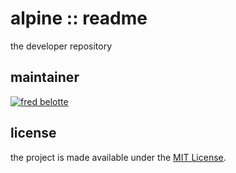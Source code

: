 # alpine :: readme

the developer repository

## maintainer

[![fred belotte][avatar]][maintainer]

## license

the project is made available under the [MIT License][license].

[avatar]: https://avatars0.githubusercontent.com/u/22018714?s=92&v=4
[license]: https://github.com/fredbelotte/alpine/blob/master/LICENSE 'MIT License'
[maintainer]: https://github.com/fredbelotte 'fred belotte'
